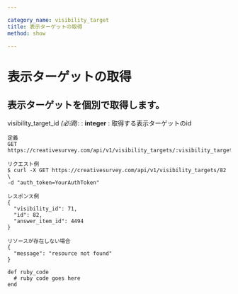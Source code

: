```yaml
---

category_name: visibility_target
title: 表示ターゲットの取得
method: show

---
```


# 表示ターゲットの取得

## 表示ターゲットを個別で取得します。

visibility_target_id _(必須)_:
: __integer__
: 取得する表示ターゲットのid

~~~
定義
GET https://creativesurvey.com/api/v1/visibility_targets/:visibility_target_id

リクエスト例
$ curl -X GET https://creativesurvey.com/api/v1/visibility_targets/82 \
-d "auth_token=YourAuthToken"

レスポンス例
{
  "visibility_id": 71,
  "id": 82,
  "answer_item_id": 4494
}

リソースが存在しない場合
{
  "message": "resource not found"
}
~~~

~~~
def ruby_code
  # ruby code goes here
end
~~~

